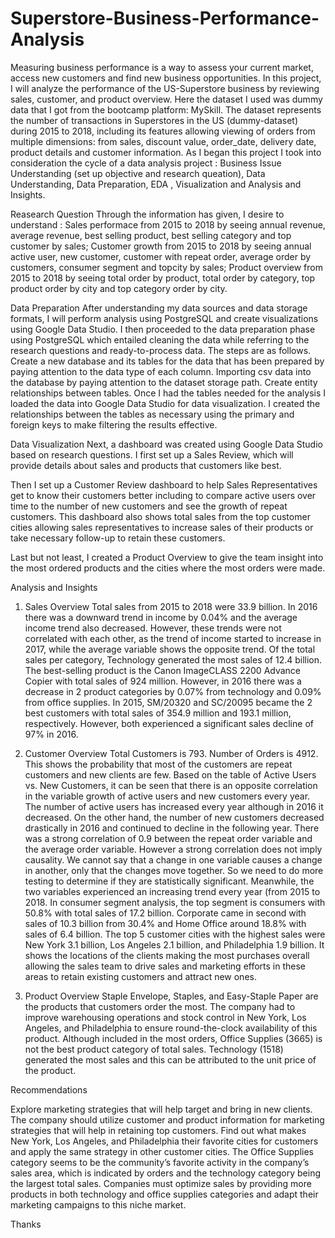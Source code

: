 # Superstore-Business-Performance-Analysis
Measuring business performance is a way to assess your current market, access new customers and find new business opportunities. In this project, I will analyze the performance of the US-Superstore business by reviewing sales, customer, and product overview.
Here the dataset I used was dummy data that I got from the bootcamp platform: MySkill. The dataset represents the number of transactions in Superstores in the US (dummy-dataset) during 2015 to 2018, including its features allowing viewing of orders from multiple dimensions: from sales, discount value, order_date, delivery date, product details and customer information.
As I began this project I took into consideration the cycle of a data analysis project : Business Issue Understanding (set up objective and research queation), Data Understanding, Data Preparation, EDA , Visualization and Analysis and Insights.

Reasearch Question
Through the information has given, I desire to understand :
Sales performace from 2015 to 2018 by seeing annual revenue, average revenue, best selling product, best selling category and top customer by sales;
Customer growth from 2015 to 2018 by seeing annual active user, new customer, customer with repeat order, average order by customers, consumer segment and topcity by sales;
Product overview from 2015 to 2018 by seeing total order by product, total order by category, top product order by city and top category order by city.

Data Preparation
After understanding my data sources and data storage formats, I will perform analysis using PostgreSQL and create visualizations using Google Data Studio.
I then proceeded to the data preparation phase using PostgreSQL which entailed cleaning the data while referring to the research questions and ready-to-process data. The steps are as follows.
Create a new database and its tables for the data that has been prepared by paying attention to the data type of each column.
Importing csv data into the database by paying attention to the dataset storage path.
Create entity relationships between tables.
Once I had the tables needed for the analysis I loaded the data into Google Data Studio for data visualization. I created the relationships between the tables as necessary using the primary and foreign keys to make filtering the results effective.

Data Visualization
Next, a dashboard was created using Google Data Studio based on research questions. I first set up a Sales Review, which will provide details about sales and products that customers like best.

Then I set up a Customer Review dashboard to help Sales Representatives get to know their customers better including to compare active users over time to the number of new customers and see the growth of repeat customers.
This dashboard also shows total sales from the top customer cities allowing sales representatives to increase sales of their products or take necessary follow-up to retain these customers.

Last but not least, I created a Product Overview to give the team insight into the most ordered products and the cities where the most orders were made.

Analysis and Insights

1. Sales Overview
Total sales from 2015 to 2018 were 33.9 billion. In 2016 there was a downward trend in income by 0.04% and the average income trend also decreased. However, these trends were not correlated with each other, as the trend of income started to increase in 2017, while the average variable shows the opposite trend.
Of the total sales per category, Technology generated the most sales of 12.4 billion. The best-selling product is the Canon ImageCLASS 2200 Advance Copier with total sales of 924 million. However, in 2016 there was a decrease in 2 product categories by 0.07% from technology and 0.09% from office supplies.
In 2015, SM/20320 and SC/20095 became the 2 best customers with total sales of 354.9 million and 193.1 million, respectively. However, both experienced a significant sales decline of 97% in 2016.

2. Customer Overview
Total Customers is 793. Number of Orders is 4912. This shows the probability that most of the customers are repeat customers and new clients are few.
Based on the table of Active Users vs. New Customers, it can be seen that there is an opposite correlation in the variable growth of active users and new customers every year. The number of active users has increased every year although in 2016 it decreased. On the other hand, the number of new customers decreased drastically in 2016 and continued to decline in the following year.
There was a strong correlation of 0.9 between the repeat order variable and the average order variable. However a strong correlation does not imply causality. We cannot say that a change in one variable causes a change in another, only that the changes move together. So we need to do more testing to determine if they are statistically significant. Meanwhile, the two variables experienced an increasing trend every year (from 2015 to 2018.
In consumer segment analysis, the top segment is consumers with 50.8% with total sales of 17.2 billion. Corporate came in second with sales of 10.3 billion from 30.4% and Home Office around 18.8% with sales of 6.4 billion.
The top 5 customer cities with the highest sales were New York 3.1 billion, Los Angeles 2.1 billion, and Philadelphia 1.9 billion. It shows the locations of the clients making the most purchases overall allowing the sales team to drive sales and marketing efforts in these areas to retain existing customers and attract new ones.

3. Product Overview
Staple Envelope, Staples, and Easy-Staple Paper are the products that customers order the most. The company had to improve warehousing operations and stock control in New York, Los Angeles, and Philadelphia to ensure round-the-clock availability of this product.
Although included in the most orders, Office Supplies (3665) is not the best product category of total sales. Technology (1518) generated the most sales and this can be attributed to the unit price of the product.

Recommendations

Explore marketing strategies that will help target and bring in new clients.
The company should utilize customer and product information for marketing strategies that will help in retaining top customers.
Find out what makes New York, Los Angeles, and Philadelphia their favorite cities for customers and apply the same strategy in other customer cities.
The Office Supplies category seems to be the community’s favorite activity in the company’s sales area, which is indicated by orders and the technology category being the largest total sales. Companies must optimize sales by providing more products in both technology and office supplies categories and adapt their marketing campaigns to this niche market.

Thanks
